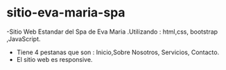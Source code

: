 # sitio-eva-maria-spa
 -Sitio Web Estandar del Spa de Eva Maria .Utilizando : html,css, bootstrap ,JavaScript.
 - Tiene 4 pestanas que son : Inicio,Sobre Nosotros, Servicios, Contacto.
 - El sitio web es responsive. 
